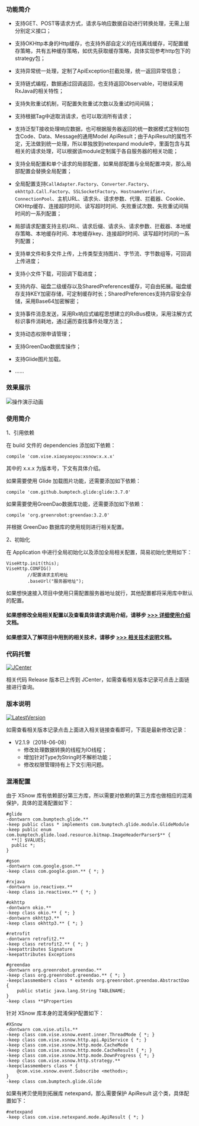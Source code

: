 
### 功能简介

- 支持GET、POST等请求方式，请求与响应数据自动进行转换处理，无需上层分别定义接口；

- 支持OKHttp本身的Http缓存，也支持外部自定义的在线离线缓存，可配置缓存策略，共有五种缓存策略，如优先获取缓存策略，具体实现参考http包下的strategy包；

- 支持异常统一处理，定制了ApiException拦截处理，统一返回异常信息；

- 支持链式编程，数据通过回调返回，也支持返回Observable，可继续采用RxJava的相关特性；

- 支持失败重试机制，可配置失败重试次数以及重试时间间隔；

- 支持根据Tag中途取消请求，也可以取消所有请求；

- 支持泛型T接收处理响应数据，也可根据服务器返回的统一数据模式定制如包含Code、Data、Message的通用Model ApiResult<T>；由于ApiResult的属性不定，无法做到统一处理，所以单独放到netexpand module中，里面包含与其相关的请求处理，可以根据该module定制属于各自服务器的相关功能；

- 支持全局配置和单个请求的局部配置，如果局部配置与全局配置冲突，那么局部配置会替换全局配置；

- 全局配置支持`CallAdapter.Factory`、`Converter.Factory`、`okhttp3.Call.Factory`、`SSLSocketFactory`、`HostnameVerifier`、`ConnectionPool`、主机URL、请求头、请求参数、代理、拦截器、Cookie、OKHttp缓存、连接超时时间、读写超时时间、失败重试次数、失败重试间隔时间的一系列配置；

- 局部请求配置支持主机URL、请求后缀、请求头、请求参数、拦截器、本地缓存策略、本地缓存时间、本地缓存key、连接超时时间、读写超时时间的一系列配置；

- 支持单文件和多文件上传，上传类型支持图片、字节流、字节数组等，可回调上传进度；

- 支持小文件下载，可回调下载进度；

- 支持内存、磁盘二级缓存以及SharedPreferences缓存，可自由拓展。磁盘缓存支持KEY加密存储，可定制缓存时长；SharedPreferences支持内容安全存储，采用Base64加密解密；

- 支持事件消息发送，采用Rx响应式编程思想建立的RxBus模块，采用注解方式标识事件消耗地，通过遍历查找事件处理方法；

- 支持动态权限申请管理；

- 支持GreenDao数据库操作；

- 支持Glide图片加载。

- ......

### 效果展示

![操作演示动画](https://github.com/xiaoyaoyou1212/XSnow/blob/master/screenshot/screenshot.gif)

### 使用简介

1、引用依赖

在 build 文件的 dependencies 添加如下依赖：
```
compile 'com.vise.xiaoyaoyou:xsnow:x.x.x'
```
其中的 x.x.x 为版本号，下文有具体介绍。

如果需要使用 Glide 加载图片功能，还需要添加如下依赖：
```
compile 'com.github.bumptech.glide:glide:3.7.0'
```

如果需要使用GreenDao数据库功能，还需要添加如下依赖：
```
compile 'org.greenrobot:greendao:3.2.0'
```
并根据 GreenDao 数据库的使用规则进行相关配置。

2、初始化

在 Application 中进行全局初始化以及添加全局相关配置，简易初始化使用如下：

```
ViseHttp.init(this);
ViseHttp.CONFIG()
        //配置请求主机地址
        .baseUrl("服务器地址");
```

如果想快速接入项目中使用只需配置服务器地址就行，其他配置都将采用库中默认的配置。
#### 如果想修改全局相关配置以及查看具体请求调用介绍，请移步 [>>> 详细使用介绍](https://github.com/xiaoyaoyou1212/XSnow/wiki/%E8%AF%A6%E7%BB%86%E4%BD%BF%E7%94%A8%E4%BB%8B%E7%BB%8D)文档。

#### 如果想深入了解项目中用到的相关技术，请移步 [>>> 相关技术说明](https://github.com/xiaoyaoyou1212/XSnow/wiki/%E7%9B%B8%E5%85%B3%E6%8A%80%E6%9C%AF%E8%AF%B4%E6%98%8E)文档。

### 代码托管

[![JCenter](https://img.shields.io/badge/JCenter-2.1.9-orange.svg)](https://jcenter.bintray.com/com/vise/xiaoyaoyou/xsnow/2.1.9/)

相关代码 Release 版本已上传到 JCenter，如需查看相关版本记录可点击上面链接进行查询。

### 版本说明

[![LatestVersion](https://img.shields.io/badge/LatestVersion-2.1.9-orange.svg)](https://github.com/xiaoyaoyou1212/XSnow/blob/master/VERSION.md)

如需查看相关版本记录点击上面进入相关链接查看即可，下面是最新修改记录：

- V2.1.9（2018-06-08）
    - 修改处理数据转换的线程为IO线程；
    - 增加针对Type为String时不解析功能；
    - 修改权限管理持有上下文引用问题。

### 混淆配置
由于 XSnow 库有依赖部分第三方库，所以需要对依赖的第三方库也做相应的混淆保护，具体的混淆配置如下：
```
#glide
-dontwarn com.bumptech.glide.**
-keep public class * implements com.bumptech.glide.module.GlideModule
-keep public enum com.bumptech.glide.load.resource.bitmap.ImageHeaderParser$** {
  **[] $VALUES;
  public *;
}

#gson
-dontwarn com.google.gson.**
-keep class com.google.gson.** { *; }

#rxjava
-dontwarn io.reactivex.**
-keep class io.reactivex.** { *; }

#okhttp
-dontwarn okio.**
-keep class okio.** { *; }
-dontwarn okhttp3.**
-keep class okhttp3.** { *; }

#retrofit
-dontwarn retrofit2.**
-keep class retrofit2.** { *; }
-keepattributes Signature
-keepattributes Exceptions

#greendao
-dontwarn org.greenrobot.greendao.**
-keep class org.greenrobot.greendao.** { *; }
-keepclassmembers class * extends org.greenrobot.greendao.AbstractDao {
    public static java.lang.String TABLENAME;
}
-keep class **$Properties
```

针对 XSnow 库本身的混淆保护配置如下：
```
#XSnow
-dontwarn com.vise.utils.**
-keep class com.vise.xsnow.event.inner.ThreadMode { *; }
-keep class com.vise.xsnow.http.api.ApiService { *; }
-keep class com.vise.xsnow.http.mode.CacheMode
-keep class com.vise.xsnow.http.mode.CacheResult { *; }
-keep class com.vise.xsnow.http.mode.DownProgress { *; }
-keep class com.vise.xsnow.http.strategy.**
-keepclassmembers class * {
    @com.vise.xsnow.event.Subscribe <methods>;
}
-keep class com.bumptech.glide.Glide
```

如果有拷贝使用到拓展库 netexpand，那么需要保护 ApiResult 这个类，具体配置如下：
```
#netexpand
-keep class com.vise.netexpand.mode.ApiResult { *; }
```



